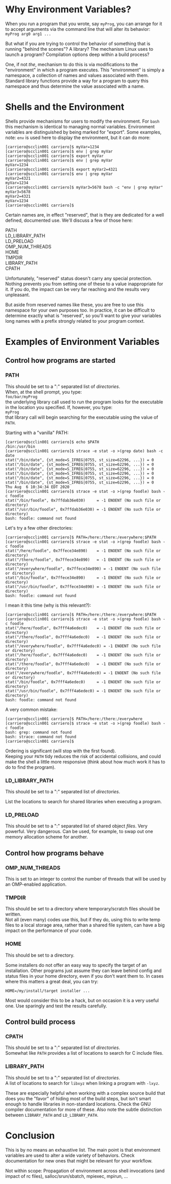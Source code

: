 # Why Environment Variables?

When you run a program that you wrote, say `myProg`, you can arrange for it to accept arguments via the command line that will alter its behavior:  
`myProg arg0 arg1 ...`  

But what if you are trying to control the behavior of something that is running "behind the scenes"? A library? The mechanism Linux uses to launch a program?
Compilation options deep within a build process?

One, if not *the*, mechanism to do this is via modifications to the "environment" in which a program executes. This "environment" is simply a namespace,
a collection of names and values associated with them. Standard library functions provide a way for a program to query this namespace and thus determine the
value associated with a name.

# Shells and the Environment

Shells provide mechanisms for users to modify the environment. For `bash` this mechanism is identical to managing
normal variables. Environment variables are distinguished by being marked for "export". Some examples, note: `env` is used here to display the environment,
but it can do more:

    [carriero@scclin001 carriero]$ myVar=1234
    [carriero@scclin001 carriero]$ env | grep myVar
    [carriero@scclin001 carriero]$ export myVar
    [carriero@scclin001 carriero]$ env | grep myVar
    myVar=1234
    [carriero@scclin001 carriero]$ export myVar2=4321
    [carriero@scclin001 carriero]$ env | grep myVar
    myVar2=4321
    myVar=1234
    [carriero@scclin001 carriero]$ myVar3=5678 bash -c "env | grep myVar"
    myVar3=5678
    myVar2=4321
    myVar=1234
    [carriero@scclin001 carriero]$


Certain names are, in effect "reserved", that is they are dedicated for a well defined, documented use. We'll discuss a few of those
here:  

PATH  
LD_LIBRARY_PATH  
LD_PRELOAD  
OMP_NUM_THREADS  
HOME  
TMPDIR  
LIBRARY_PATH  
CPATH  
  
Unfortunately, "reserved" status doesn't carry any special protection. Nothing prevents you from setting one of these to a value inappropriate for it. If you do,
the impact can be very far reaching and the results very unpleasant. 

But aside from reserved names like these, you are free to use this namespace for your own purposes too. In practice, it can be difficult to determine exactly
what is "reserved", so you'll want to give your variables long names with a prefix strongly related to your program context.

# Examples of Environment Variables
## Control how programs are started
### PATH  
This should be set to a ":" separated list of *directories*.  
When, at the shell prompt, you type:  
`foo/bar/myProg`   
the underlying library call used to run the program looks for the executable in the location you specified. If, however, you type:  
`myProg`  
that library call will begin searching for the executable using the value of `PATH`.

Starting with a "vanilla" PATH:  

    [carriero@scclin001 carriero]$ echo $PATH     
    /bin:/usr/bin       
    [carriero@scclin001 carriero]$ strace -e stat -o >(grep date) bash -c date
    stat("/bin/date", {st_mode=S_IFREG|0755, st_size=62296, ...}) = 0
    stat("/bin/date", {st_mode=S_IFREG|0755, st_size=62296, ...}) = 0
    stat("/bin/date", {st_mode=S_IFREG|0755, st_size=62296, ...}) = 0
    stat("/bin/date", {st_mode=S_IFREG|0755, st_size=62296, ...}) = 0
    stat("/bin/date", {st_mode=S_IFREG|0755, st_size=62296, ...}) = 0
    stat("/bin/date", {st_mode=S_IFREG|0755, st_size=62296, ...}) = 0
    Thu Aug  6 10:34:34 EDT 2020
    [carriero@scclin001 carriero]$ strace -e stat -o >(grep foodle) bash -c foodle
    stat("/bin/foodle", 0x7ffdab36e030)     = -1 ENOENT (No such file or directory)
    stat("/usr/bin/foodle", 0x7ffdab36e030) = -1 ENOENT (No such file or directory)
    bash: foodle: command not found

Let's try a few other directories:  

    [carriero@scclin001 carriero]$ PATH=/here:/there:/everywhere:$PATH
    [carriero@scclin001 carriero]$ strace -e stat -o >(grep foodle) bash -c foodle
    stat("/here/foodle", 0x7ffece34e890)    = -1 ENOENT (No such file or directory)
    stat("/there/foodle", 0x7ffece34e890)   = -1 ENOENT (No such file or directory)
    stat("/everywhere/foodle", 0x7ffece34e890) = -1 ENOENT (No such file or directory)
    stat("/bin/foodle", 0x7ffece34e890)     = -1 ENOENT (No such file or directory)
    stat("/usr/bin/foodle", 0x7ffece34e890) = -1 ENOENT (No such file or directory)
    bash: foodle: command not found

I mean it this time (why is this relevant?):  

    [carriero@scclin001 carriero]$ PATH=/here:/there:/everywhere:$PATH
    [carriero@scclin001 carriero]$ strace -e stat -o >(grep foodle) bash -c foodle
    stat("/here/foodle", 0x7fff4a6edec0)    = -1 ENOENT (No such file or directory)
    stat("/there/foodle", 0x7fff4a6edec0)   = -1 ENOENT (No such file or directory)
    stat("/everywhere/foodle", 0x7fff4a6edec0) = -1 ENOENT (No such file or directory)
    stat("/here/foodle", 0x7fff4a6edec0)    = -1 ENOENT (No such file or directory)
    stat("/there/foodle", 0x7fff4a6edec0)   = -1 ENOENT (No such file or directory)
    stat("/everywhere/foodle", 0x7fff4a6edec0) = -1 ENOENT (No such file or directory)
    stat("/bin/foodle", 0x7fff4a6edec0)     = -1 ENOENT (No such file or directory)
    stat("/usr/bin/foodle", 0x7fff4a6edec0) = -1 ENOENT (No such file or directory)
    bash: foodle: command not found

A very common mistake:

    [carriero@scclin001 carriero]$ PATH=/here:/there:/everywhere
    [carriero@scclin001 carriero]$ strace -e stat -o >(grep foodle) bash -c foodle
    bash: grep: command not found
    bash: strace: command not found
    [carriero@scclin001 carriero]$


Ordering is significant (will stop with the first found).  
Keeping your `PATH` tidy reduces the risk of accidental collisions, and could make the shell a little more responsive (think about
how much work it has to do to find the program).  

### LD_LIBRARY_PATH
This should be set to a ":" separated list of *directories*.  

List the locations to search for shared libraries when executing a program.

### LD_PRELOAD
This should be set to a ":" separated list of shared object *files*. Very powerful. Very dangerous. Can be used, for example, to
swap out one memory allocation scheme for another.

## Control how programs behave
### OMP_NUM_THREADS
This is set to an integer to control the number of threads that will be used by an OMP-enabled application.

### TMPDIR
This should be set to a directory where temporary/scratch files should be written.  
Not all (even many) codes use this, but if they do, using this to
write temp files to a local storage area, rather than a shared file system, can have a big impact on the performance of your code.

### HOME
This should be set to a directory.  

Some installers do not offer an easy way to specify the target of an installation. Other programs just assume they can leave behind config
and status files in your home directory, even if you don't want them to. In cases where this matters a great deal, you can try:  

    HOME=/my/install/target installer ...
    
Most would consider this to be a hack, but on occasion it is a very useful one. Use sparingly and test the results carefully.

## Control build process
### CPATH
This should be set to a ":" separated list of *directories*.  
Somewhat like `PATH` provides a list of locations to search for C include files.

### LIBRARY_PATH
This should be set to a ":" separated list of *directories*.  
A list of locations to search for `libxyz` when linking a program with `-lxyz`.

These are especially helpful when working with a complex source build that does you the "favor" of hiding most of the build steps, but isn't smart
enough to handle libraries in non-standard locations.  Check the GNU compiler documentation for more of these. Also note the subtle distinction
between `LIBRARY_PATH` and `LD_LIBRARY_PATH`.

# Conclusion
This is by no means an exhaustive list. The main point is that environment variables are used to alter a wide variety of behaviors. Check documentation
for new ones that might be relevant for your workflow.

Not within scope: Propagation of environment across shell invocations (and impact of rc files), salloc/srun/sbatch, mpiexec, mpirun, ...  
